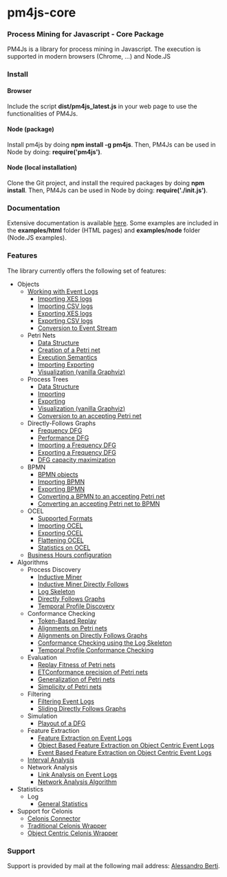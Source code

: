 # pm4js-core

### Process Mining for Javascript - Core Package
PM4Js is a library for process mining in Javascript. The execution is supported in modern browsers (Chrome, ...) and Node.JS

### Install
#### Browser
Include the script **dist/pm4js_latest.js** in your web page to use the functionalities of PM4Js.

#### Node (package)
Install pm4js by doing **npm install -g pm4js**. Then, PM4Js can be used in Node by doing:
**require('pm4js')**.


#### Node (local installation)
Clone the Git project, and install the required packages by doing **npm install**. Then, PM4Js can be used in Node by doing:
**require('./init.js')**.

### Documentation
Extensive documentation is available [here](./DOCS.md).
Some examples are included in the **examples/html** folder (HTML pages) and **examples/node** folder (Node.JS examples).

### Features
The library currently offers the following set of features:

* Objects
   * [Working with Event Logs](./DOCS.md#working-with-event-logs)
        * [Importing XES logs](./DOCS.md#importing-xes-logs)
        * [Importing CSV logs](./DOCS.md#importing-csv-logs)
        * [Exporting XES logs](./DOCS.md#exporting-xes-logs)
        * [Exporting CSV logs](./DOCS.md#exporting-csv-logs)
		* [Conversion to Event Stream](./DOCS.md#conversion-to-event-stream)
    * Petri Nets
	     * [Data Structure](./DOCS.md#petri-nets---data-structure)
	     * [Creation of a Petri net](./DOCS.md#petri-nets---creation-of-a-petri-net)
         * [Execution Semantics](./DOCS.md#petri-nets---execution-semantics)
         * [Importing Exporting](./DOCS.md#petri-nets---importing-exporting)
         * [Visualization (vanilla Graphviz)](./DOCS.md#petri-nets---visualization-vanilla-graphviz)
    * Process Trees
	    * [Data Structure](./DOCS.md#process-trees---data-structure)
	    * [Importing](./DOCS.md#process-trees---importing)
		* [Exporting](./DOCS.md#process-trees---exporting)
	    * [Visualization (vanilla Graphviz)](./DOCS.md#process-trees---visualization-vanilla-graphviz)
	    * [Conversion to an accepting Petri net](./DOCS.md#process-trees---conversion-to-an-accepting-petri-net)
	* Directly-Follows Graphs
		* [Frequency DFG](./DOCS.md#frequency-dfg)
		* [Performance DFG](./DOCS.md#performance-dfg)
		* [Importing a Frequency DFG](./DOCS.md#importing-a-frequency-dfg)
		* [Exporting a Frequency DFG](./DOCS.md#exporting-a-frequency-dfg)
		* [DFG capacity maximization](./DOCS.md#dfg-capacity-maximization)
	* BPMN
		* [BPMN objects](./DOCS.md#bpmn-objects)
		* [Importing BPMN](./DOCS.md#importing-bpmn)
		* [Exporting BPMN](./DOCS.md#exporting-bpmn)
		* [Converting a BPMN to an accepting Petri net](./DOCS.md#converting-a-bpmn-to-an-accepting-petri-net)
		* [Converting an accepting Petri net to BPMN](./DOCS.md#converting-an-accepting-petri-net-to-bpmn)
	* OCEL
		* [Supported Formats](./DOCS.md#supported-formats)
		* [Importing OCEL](./DOCS.md#importing-ocel)
		* [Exporting OCEL](./DOCS.md#exporting-ocel)
		* [Flattening OCEL](./DOCS.md#flattening-ocel)
		* [Statistics on OCEL](./DOCS.md#statistics-on-ocel)
	* [Business Hours configuration](./DOCS.md#business-hours-configuration)
* Algorithms 
	* Process Discovery
		* [Inductive Miner](./DOCS.md#inductive-miner)
		* [Inductive Miner Directly Follows](./DOCS.md#inductive-miner-directly-follows)
		* [Log Skeleton](./DOCS.md#log-skeleton)
		* [Directly Follows Graphs](./DOCS.md#directly-follows-graphs)
		* [Temporal Profile Discovery](./DOCS.md#temporal-profile-discovery)
	* Conformance Checking
		* [Token-Based Replay](./DOCS.md#token-based-replay)
		* [Alignments on Petri nets](./DOCS.md#alignments-on-petri-nets)
		* [Alignments on Directly Follows Graphs](./DOCS.md#alignments-on-directly-follows-graphs)
		* [Conformance Checking using the Log Skeleton](./DOCS.md#conformance-checking-using-the-log-skeleton)
		* [Temporal Profile Conformance Checking](./DOCS.md#temporal-profile-conformance-checking)
	* Evaluation
		* [Replay Fitness of Petri nets](./DOCS.md#replay-fitness-of-petri-nets)
		* [ETConformance precision of Petri nets](./DOCS.md#etconformance-precision-of-petri-nets)
		* [Generalization of Petri nets](./DOCS.md#generalization-of-petri-nets)
		* [Simplicity of Petri nets](./DOCS.md#simplicity-of-petri-nets)
	* Filtering
		* [Filtering Event Logs](./DOCS.md#filtering-event-logs)
		* [Sliding Directly Follows Graphs](./DOCS.md#sliding-directly-follows-graphs)
	* Simulation
		* [Playout of a DFG](./DOCS.md#playout-of-a-dfg)
	* Feature Extraction
		* [Feature Extraction on Event Logs](./DOCS.md#feature-extraction-on-event-logs)
		* [Object Based Feature Extraction on Object Centric Event Logs](./DOCS.md#object-based-feature-extraction-on-object-centric-event-logs)
		* [Event Based Feature Extraction on Object Centric Event Logs](./DOCS.md#event-based-feature-extraction-on-object-centric-event-logs)
	* [Interval Analysis](./DOCS.md#interval-analysis)
	* Network Analysis
		* [Link Analysis on Event Logs](./DOCS.md#link-analysis-on-event-logs)
		* [Network Analysis Algorithm](./DOCS.md#network-analysis-algorithm)
* Statistics
	* Log
		* [General Statistics](./DOCS.md#log---general-statistics)
* Support for Celonis
	* [Celonis Connector](./DOCS.md#celonis-connector)
	* [Traditional Celonis Wrapper](./DOCS.md#traditional-celonis-wrapper)
	* [Object Centric Celonis Wrapper](./DOCS.md#object-centric-celonis-wrapper)


### Support
Support is provided by mail at the following mail address: [Alessandro Berti](mailto:a.berti@pads.rwth-aachen.de).

